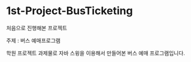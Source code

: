 # 1st-Project-BusTicketing
처음으로 진행해본 프로젝트

주제 : 버스 예매프로그램

학원 프로젝트 과제물로 자바 스윙을 이용해서 만들어본
버스 예매 프로그램입니다.
